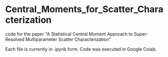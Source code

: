 # Central_Moments_for_Scatter_Characterization
code for the paper "A Statistical Central Moment Approach to Super-Resolved Multiparameter Scatter Characterization"

Each file is currently in .ipynb form. Code was executed in Google Colab. 
